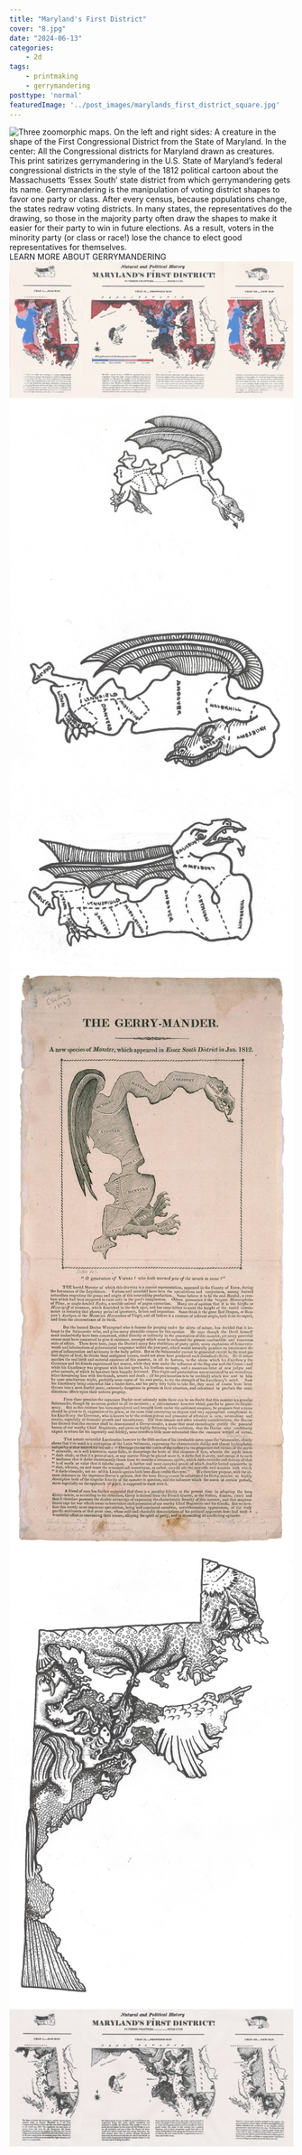 ```yaml
---
title: "Maryland's First District"
cover: "8.jpg"
date: "2024-06-13"
categories:
    - 2d
tags:
    - printmaking
    - gerrymandering
posttype: 'normal'
featuredImage: '../post_images/marylands_first_district_square.jpg'
---
```


<group>
<img
    src="../post_images/marylands_first_district/marylands_first_district_gouache_color.jpg"
    alt="Three zoomorphic maps. On the left and right sides: A creature in the shape of the First Congressional District from the State of Maryland. In the center: All the Congressional districts for Maryland drawn as creatures."
    title="Maryland's First District: Natural and Political History. Screen print and hand-painted gouache on paper. 11 in. x 22 in."
>
</group>

<group>
<l3>
<textbox>
This print satirizes gerrymandering in the U.S. State of Maryland’s federal congressional districts
in the style of the 1812 political cartoon about the Massachusetts ‘Essex South’ state district
from which gerrymandering gets its name.
</textbox>
</l3>
<c3>
<textbox>
Gerrymandering is the manipulation of voting district shapes to favor one party or class. After
every census, because populations change, the states redraw voting districts. In many states,
the representatives do the drawing, so those in the majority party often draw the shapes to
make it easier for their party to win in future elections. As a result, voters in the minority party (or
class or race!) lose the chance to elect good representatives for themselves.
</textbox>
</c3>
</br>
<r2>
<button-link href="https://youtu.be/Mky11UJb9AY?si=vMcGO9sivEYR17LP">LEARN MORE ABOUT GERRYMANDERING</button-link>
</r2>
</group>

<group>
<img
    src="../post_images/marylands_first_district/marylands_first_district_5color.jpg"
    alt="Three zoomorphic maps. On the left and right sides: A creature in the shape of the First Congressional District from the State of Maryland. In the center: All the Congressional districts for Maryland drawn as creatures."
    title="Maryland's First District: Natural and Political History (Gubernatorial Results Variation). Screen print on paper. 11 in. x 22 in."
>
</group>


<group>
<l2>
<img
    src="../post_images/marylands_first_district/marylands_first_district_draft_gerrymanders.jpg"
    alt="Three dragons, that are themselves maps partitioned into the 1812 towns of 'Essex South' Massachusetts."
    title="By-hand draft in ink on paper for the 'gerry-mander' decorative monsters."
>
</l2>
<br>
<l2>
<img
    src="../post_images/marylands_first_district/original_gerrymander.png"
    alt="Newspaper braodside featuring satirical cartoon of Massachusetts' 'Essex South' voting district, rendered as a winged dragon with a pointed tongue."
    title="The original 'gerry-mander.' Image from the Massachusetts Historical Society: The Gerry-Mander. A new species of Monster which appeared in Essex South District in Jan. 1812. Broadside. 40 cm x 18 cm."
>
</l2>
<r3>
<img
    src="../post_images/marylands_first_district/marylands_first_district_draft_state_first_draft.jpg"
    alt="A zoomorphic map of Maryland's federal Congressional districts."
    title="By-hand first draft in ink on paper for Maryland's federal Congressional districts."
>
</r3>
</group>

<group>
<img
    src="../post_images/marylands_first_district/marylands_first_district_bw.jpg"
    alt="Three zoomorphic maps. On the left and right sides: A creature in the shape of the First Congressional District from the State of Maryland. In the center: All the Congressional districts for Maryland drawn as creatures."
    title="Maryland's First District: Natural and Political History (Broadside Variation). Screen print on newsprint. 11 in. x 22 in."
>
</group>
